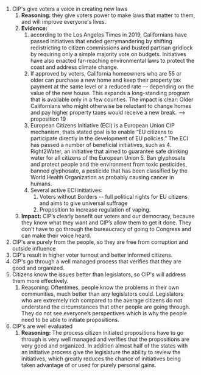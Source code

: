 1. CIP's give voters a voice in creating new laws
   1. **Reasoning:** they give voters power to make laws that matter to them, and will improve everyone's lives.
   2. **Evidence:**
      1. according to the Los Angeles Times in 2019, Californians have passed initiatives that ended gerrymandering by shifting redistricting to citizen commissions and busted partisan gridlock by requiring only a simple majority vote on budgets. Initiatives have also enacted far-reaching environmental laws to protect the coast and address climate change.
      2. If approved by voters, California homeowners who are 55 or older can purchase a new home and keep their property tax payment at the same level or a reduced rate — depending on the value of the new house. This expands a long-standing program that is available only in a few counties. The impact is clear: Older Californians who might otherwise be reluctant to change homes and pay higher property taxes would receive a new break. --> proposition 19
      3. European Citizens Initiative (ECI) is a European Union CIP mechanism, thats stated goal is to enable “EU citizens to participate directly in the development of EU policies.” The ECI has passed a number of beneficial initiatives, such as
         4. Right2Water, an initiative that aimed to guarantee safe drinking water for all citizens of the European Union
         5. Ban glyphosate and protect people and the environment from toxic pesticides, banned glyphosate, a pesticide that has been classified by the World Health Organization as probably causing cancer in humans.
      1. Several active ECI initiatives:
         1. Voters without Borders -- full political rights for EU citizens and aims to give universal suffrage
         2. Proposition to increase regulation of vaping.
    1. **Impact:** CIP’s clearly benefit our voters and our democracy, because they know what they want and CIP’s allow them to get it done. They don’t have to go through the bureaucracy of going to Congress and can make their voice heard.
2. CIP's are purely from the people, so they are free from corruption and outside influence
3. CIP's result in higher voter turnout and better informed citizens.
4. CIP's go through a well managed process that verifies that they are good and organized.
5. Citizens know the issues better than legislators, so CIP's will address them more effectively.
   1. Reasoning: Oftentimes, people know the problems in their own communities, much better than any legislators could. Legislators who are extremely rich compared to the average citizens do not understand the circumstances that other people are going through. They do not see everyone’s perspectives which is why the people need to be able to initiate propositions. 
6. CIP's are well evaluated
   1. **Reasoning:** The process citizen initiated propositions have to go through is very well managed and verifies that the propositions are very good and organized. In addition almost half of the states with an initiative process give the legislature the ability to review the initiatives, which greatly reduces the chance of initiatives being taken advantage of or used for purely personal gains.
